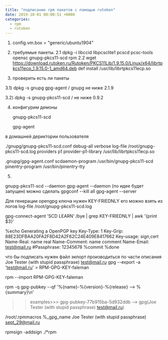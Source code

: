```yaml
---
title: "подписание rpm пакетов с помощью rutoken"
date: 2019-10-01 00:00:51 +0000
categories:
  - rpm 
  - rutoken
---
```


1) config.vm.box = "generic/ubuntu1904"

2) требуемые пакеты.
   2.1 dpkg -i libccid libpcsclite1 pcscd pcsc-tools opensc gnupg-pkcs11-scd  rpm
   2.2 wget https://download.rutoken.ru/Rutoken/PKCS11Lib/1.9.15.0/Linux/x64/librtpkcs11ecp_1.9.15.0-1_amd64.deb
           def install /usr/lib/librtpkcs11ecp.so

3) проверить есть ли пакеты 

3.1) dpkg -s gnupg gpg-agent / gnupg не ниже 2.1.9

3.2) dpkg -s gnupg-pkcs11-scd  / не ниже 0.9.2
  
4) конфигурим демоны

   gnupg-pkcs11-scd
   
   gpg-agent

в домашней дериктории пользователя 

./gnupg/gnupg-pkcs11-scd.conf
 debug-all
 verbose
 log-file /root/gnupg-pkcs11-scd.log
 providers p1
 provider-p1-library /usr/lib/librtpkcs11ecp.so 

.gnupg/gpg-agent.conf
 scdaemon-program /usr/bin/gnupg-pkcs11-scd
 pinentry-program /usr/bin/pinentry-tty

5)
 gnupg-pkcs11-scd --daemon
 gpg-agent  --daemon (по идее будет запущен)  можно  сделать gpgconf --kill all
 gpg-agent  --server

Для генерации opengpg ключа нужен KEY-FRIEDNLY  его можно взять из логов log-file /root/gnupg-pkcs11-scd.log 

gpg-connect-agent  'SCD LEARN' /bye | grep KEY-FRIEDNLY  | awk '{print $3}'


%echo Generating a OpenPGP key
 Key-Type: 1
 Key-Grip: 88E23DFBAA20FA2F8D42A2F62C24E409E8417662
 Key-usage: sign,cert
 Name-Real: name real
 Name-Comment: name comment
 Name-Email: test@mail.ru
 #Passphrase: 12345678
 %commit
 %done

что бы подписать нужен файл экпорт производиться по части описания Joe Tester (with stupid passphrase) <test@mail.ru>
gpg --export -a 'test@mail.ru' > RPM-GPG-KEY-faleman

rpm --import RPM-GPG-KEY-faleman


rpm -q gpg-pubkey --qf '%{name}-%{version}-%{release} --> %{summary}\n'
   >>examples>>> gpg-pubkey-77b915ba-5d932ddb --> gpg(Joe Tester (with stupid passphrase) <test@mail.ru>)


/root/.rpmmacros
 %_gpg_name Joe Tester (with stupid passphrase) <sept_29@mail.ru>

rpmsign -addsign ./*rpm

